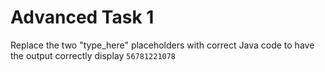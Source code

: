 # Advanced Task 1
Replace the two "type_here" placeholders with correct Java code to have the output correctly display `56781221078`